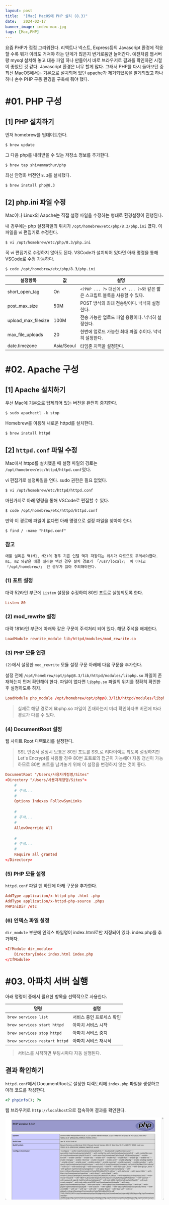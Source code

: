 ```yaml
---
layout: post
title:  "[Mac] MacOS에 PHP 설치 (8.3)"
date:   2024-02-17
banner_image: index-mac.jpg
tags: [Mac,PHP]
---
```


요즘 PHP가 점점 그리워진다. 리액트나 넥스트, Express등의 Javascript 환경에 적응할 수록 뭐가 이리도 거쳐야 하는 단계가 많은지 번거로움만 늘어간다. 예전처럼 웹서버랑 mysql 설치해 놓고 대충 파일 하나 만들어서 바로 브라우저로 결과를 확인하던 시절이 좋았던 것 같다. Javascript 환경은 너무 할게 많다. 그래서 PHP를 다시 돌아보던 중 최신 MacOS에서는 기본으로 설치되어 있던 apache가 제거되었음을 알게되었고 하나하나 손수 PHP 구동 환경을 구축해 줘야 했다.

<!--more-->

# #01. PHP 구성

## [1] PHP 설치하기

먼저 homebrew를 업데이트한다.

```shell
$ brew update
```

그 다음 php를 내려받을 수 있는 저장소 정보를 추가한다.

```shell
$ brew tap shivammathur/php
```

최신 안정화 버전인 `8.3`를 설치했다.

```shell
$ brew install php@8.3
```

## [2] php.ini 파일 수정

Mac이나 Linux의 Aapche는 직접 설정 파일을 수정하는 형태로 환경설정이 진행된다.

내 경우에는 php 설정파일의 위치가 `/opt/homebrew/etc/php/8.3/php.ini` 였다. 이 파일을 vi 편집기로 수정한다.

```shell
$ vi /opt/homebrew/etc/php/8.3/php.ini
```

꼭 vi 편집기로 수정하지 않아도 된다. VSCode가 설치되어 있다면 아래 명령을 통해 VSCode로 수정 가능하다.

```shell
$ code /opt/homebrew/etc/php/8.3/php.ini
```

| 설정항목 | 값 | 설명 |
|---|---|---|
| short_open_tag | On | `<?PHP ... ?>` 대신에 `<? ... ?>`와 같은 짧은 스크립트 블록을 사용할 수 있다. |
| post_max_size | 50M | POST 방식의 최대 전송량이다. 넉넉히 설정한다. |
| upload_max_filesize | 100M | 전송 가능한 업로드 파일 용량이다. 넉넉히 설정한다. |
| max_file_uploads | 20 | 한번에 업로드 가능한 최대 파일 수이다. 넉넉히 설정한다. |
| date.timezone | Asia/Seoul | 타임존 지역을 설정한다. |


# #02. Apache 구성

## [1] Apache 설치하기

우선 Mac에 기본으로 탑제되어 있는 버전을 완전히 중지한다.

```shell
$ sudo apachectl -k stop
```

Homebrew를 이용해 새로운 httpd를 설치한다.

```shell
$ brew install httpd
```

## [2] `httpd.conf` 파일 수정

Mac에서 httpd를 설치했을 때 설정 파일의 경로는 `/opt/homebrew/etc/httpd/httpd.conf`였다.

vi 편집기로 설정파일을 연다. sudo 권한은 필요 없었다.

```shell
$ vi /opt/homebrew/etc/httpd/httpd.conf
```

마찬가지로 아래 명령을 통해 VSCode로 편집할 수 있다.

```shell
$ code /opt/homebrew/etc/httpd/httpd.conf
```

만약 이 경로에 파일이 없다면 아래 명령으로 설정 파일을 찾아야 한다.

```shell
$ find / -name "httpd.conf"
```

### 참고

```plain
애플 실리콘 맥(M1, M2)의 경우 기존 인텔 맥과 저장되는 위치가 다르므로 주의해야한다.
m1, m2 와같은 애플 실리콘 맥인 경우 설치 경로가 「/usr/local/」 이 아니고 「/opt/homebrew/」 인 경우가 많아 주의해야한다.
```

### (1) 포트 설정

대략 52라인 부근에 `Listen` 설정을 수정하여 80번 포트로 실행되도록 한다.

```conf
Listen 80
```

### (2) mod_rewrite 설정

대략 181라인 부근에 아래와 같은 구문이 주석처리 되어 있다. 해당 주석을 해제한다.

```conf
LoadModule rewrite_module lib/httpd/modules/mod_rewrite.so
```

### (3) PHP 모듈 연결

`(2)`에서 설정한 `mod_rewrite` 모듈 설정 구문 아래에 다음 구문을 추가한다.

설정 전에 `/opt/homebrew/opt/php@8.3/lib/httpd/modules/libphp.so` 파일이 존재하는지 먼저 확인해야 한다. 파일이 없다면 `libphp.so` 파일의 위치를 정확히 확인한 후 설정하도록 하자.

```conf
LoadModule php_module /opt/homebrew/opt/php@8.3/lib/httpd/modules/libphp.so
```

> 실제로 해당 경로에 libphp.so 파일이 존재하는지 미리 확인하자!!! 버전에 따라 경로가 다를 수 있다.

### (4) DocumentRoot 설정

웹 사이트 Root 디렉토리를 설정한다.

> SSL 인증서 설정시 보통은 80번 포트를 SSL로 리다이렉트 되도록 설정하지만 Let's Encrypt를 사용할 경우 80번 포트로의 접근이 가능해야 자동 갱신이 가능하므로 80번 포트를 남겨놓기 위해 이 설정을 변경하지 않는 것이 좋다.

```conf
DocumentRoot "/Users/사용자계정명/Sites"
<Directory "/Users/사용자계정명/Sites">
    #
    # 주석...
    #
    Options Indexes FollowSymLinks

    #
    # 주석...
    #
    AllowOverride All

    #
    # 주석...
    #
    Require all granted
</Directory>
```

### (5) PHP 모듈 설정

`httpd.conf` 파일 맨 하단에 아래 구문을 추가한다.

```conf
AddType application/x-httpd-php .html .php
AddType application/x-httpd-php-source .phps
PHPIniDir /etc
```

### (6) 인덱스 파일 설정

`dir_module` 부분에 인덱스 파일명이 index.html로만 지정되어 있다. index.php를 추가하자.

```conf
<IfModule dir_module>
    DirectoryIndex index.html index.php
</IfModule>
```

# #03. 아파치 서버 실행

아래 명령어 중에서 필요한 항목을 선택적으로 사용한다.

| 명령 | 설명 |
|---|---|
| `brew services list` | 서비스 중인 프로세스 확인 |
| `brew services start httpd` | 아파치 서비스 시작 |
| `brew services stop httpd` | 아파치 서비스 중지 |
| `brew services restart httpd` | 아파치 서비스 재시작 |

> 서비스를 시작하면 부팅시마다 자동 실행된다.

## 결과 확인하기

`httpd.conf`에서 DocumentRoot로 설정한 디렉토리에 `index.php` 파일을 생성하고 아래 코드를 작성한다.

```php
<? phpinfo(); ?>
```

웹 브라우저로 `http://localhost`으로 접속하여 결과를 확인한다.

![phpinfo](/images/posts/2024/0217/phpinfo.png)